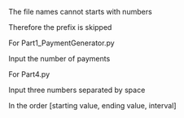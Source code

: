 The file names cannot starts with numbers

Therefore the prefix is skipped


For Part1_PaymentGenerator.py

Input the number of payments


For Part4.py

Input three numbers separated by space

In the order \[starting value, ending value, interval\]
